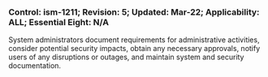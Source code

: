 ### Control: ism-1211; Revision: 5; Updated: Mar-22; Applicability: ALL; Essential Eight: N/A
<p>System administrators document requirements for administrative activities, consider potential security impacts, obtain any necessary approvals, notify users of any disruptions or outages, and maintain system and security documentation.</p>